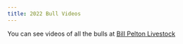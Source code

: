 ```yaml
---
title: 2022 Bull Videos
---
```

You can see videos of all the bulls at 
[Bill Pelton Livestock](https://www.billpelton.com/sale-lot-listing/lot/?lot_id=35074)